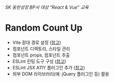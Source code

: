###### SK 동반성장 BP사 대상 “React & Vue" 교육

# Random Count Up

- Vite 젇대 경로 설정 ([참고](https://vitejs.dev/config/#resolve-alias))
- 컴포넌트 디렉토리, 스타일 관리
- 컴포넌트 props, 컴포넌트 추출
- ESLint 린팅 도구 구성 ([참고](https://eslint.org/docs/latest/user-guide/getting-started))
- ESLint JSX A11Y 플러그인 추가 ([참고](https://www.npmjs.com/package/eslint-plugin-jsx-a11y))
- 외부 DOM 라이브러리(예: jQuery 플러그인 등) 활용
